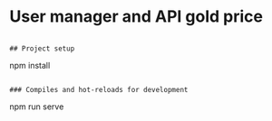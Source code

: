# User manager and API gold price
```

## Project setup
```
npm install
```

### Compiles and hot-reloads for development
```
npm run serve
